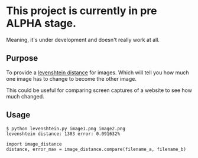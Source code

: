 # This project is currently in pre ALPHA stage.
Meaning, it's under development and doesn't really work at all.

## Purpose
To provide a [levenshtein distance](http://en.wikipedia.org/wiki/Levenshtein_distance) for images.  Which will tell you how much one image has to change to become the other image.

This could be useful for comparing screen captures of a website to see how much changed.

## Usage

    $ python levenshtein.py image1.png image2.png
    levenshtein distance: 1303 error: 0.091632%

    import image_distance
    distance, error_max = image_distance.compare(filename_a, filename_b)
